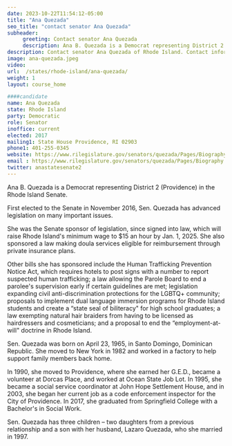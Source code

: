 ```yaml
---
date: 2023-10-22T11:54:12-05:00
title: "Ana Quezada"
seo_title: "contact senator Ana Quezada"
subheader:
     greeting: Contact senator Ana Quezada
     description: Ana B. Quezada is a Democrat representing District 2 (Providence) in the Rhode Island Senate. First elected to the Senate in November 2016, Sen. Quezada has advanced legislation on many important issues.
description: Contact senator Ana Quezada of Rhode Island. Contact information for Ana Quezada includes email address, phone number, and mailing address.
image: ana-quezada.jpeg
video:
url:  /states/rhode-island/ana-quezada/
weight: 1
layout: course_home

####candidate
name: Ana Quezada
state: Rhode Island
party: Democratic
role: Senator
inoffice: current
elected: 2017
mailing1: State House Providence, RI 02903
phone1: 401-255-0345
website: https://www.rilegislature.gov/senators/quezada/Pages/Biography.aspx/
email : https://www.rilegislature.gov/senators/quezada/Pages/Biography.aspx/
twitter: anastatesenate2
---
```


Ana B. Quezada is a Democrat representing District 2 (Providence) in the Rhode Island Senate.

First elected to the Senate in November 2016, Sen. Quezada has advanced legislation on many important issues.

She was the Senate sponsor of legislation, since signed into law, which will raise Rhode Island's minimum wage to $15 an hour by Jan. 1, 2025. She also sponsored a law making doula services eligible for reimbursement through private insurance plans.

Other bills she has sponsored include the Human Trafficking Prevention Notice Act, which requires hotels to post signs with a number to report suspected human trafficking; a law allowing the Parole Board to end a parolee's supervision early if certain guidelines are met; legislation expanding civil anti-discrimination protections for the LGBTQ+ community; proposals to implement dual language immersion programs for Rhode Island students and create a “state seal of biliteracy" for high school graduates; a law exempting natural hair braiders from having to be licensed as hairdressers and cosmeticians; and a proposal to end the “employment-at-will" doctrine in Rhode Island.

Sen. Quezada was born on April 23, 1965, in Santo Domingo, Dominican Republic. She moved to New York in 1982 and worked in a factory to help support family members back home.

In 1990, she moved to Providence, where she earned her G.E.D., became a volunteer at Dorcas Place, and worked at Ocean State Job Lot. In 1995, she became a social service coordinator at John Hope Settlement House, and in 2003, she began her current job as a code enforcement inspector for the City of Providence. In 2017, she graduated from Springfield College with a Bachelor's in Social Work.

Sen. Quezada has three children – two daughters from a previous relationship and a son with her husband, Lazaro Quezada, who she married in 1997.​​
